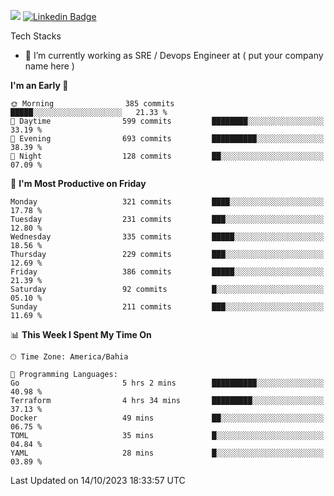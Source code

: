 ![](https://komarev.com/ghpvc/?username=miltlima&color=blue) [![Linkedin Badge](https://img.shields.io/badge/-LinkedIn-blue?style=flat-square&logo=Linkedin&logoColor=white&link=https://www.linkedin.com/in/miltonlimaj/)](https://www.linkedin.com/in/miltonlimaj/) 


Tech Stacks
                 

- 🔭 I’m currently working as SRE / Devops Engineer at ( put your company name here )


<!--START_SECTION:waka-->
**I'm an Early 🐤** 

```text
🌞 Morning                385 commits         █████░░░░░░░░░░░░░░░░░░░░   21.33 % 
🌆 Daytime                599 commits         ████████░░░░░░░░░░░░░░░░░   33.19 % 
🌃 Evening                693 commits         ██████████░░░░░░░░░░░░░░░   38.39 % 
🌙 Night                  128 commits         ██░░░░░░░░░░░░░░░░░░░░░░░   07.09 % 
```
📅 **I'm Most Productive on Friday** 

```text
Monday                   321 commits         ████░░░░░░░░░░░░░░░░░░░░░   17.78 % 
Tuesday                  231 commits         ███░░░░░░░░░░░░░░░░░░░░░░   12.80 % 
Wednesday                335 commits         █████░░░░░░░░░░░░░░░░░░░░   18.56 % 
Thursday                 229 commits         ███░░░░░░░░░░░░░░░░░░░░░░   12.69 % 
Friday                   386 commits         █████░░░░░░░░░░░░░░░░░░░░   21.39 % 
Saturday                 92 commits          █░░░░░░░░░░░░░░░░░░░░░░░░   05.10 % 
Sunday                   211 commits         ███░░░░░░░░░░░░░░░░░░░░░░   11.69 % 
```


📊 **This Week I Spent My Time On** 

```text
🕑︎ Time Zone: America/Bahia

💬 Programming Languages: 
Go                       5 hrs 2 mins        ██████████░░░░░░░░░░░░░░░   40.98 % 
Terraform                4 hrs 34 mins       █████████░░░░░░░░░░░░░░░░   37.13 % 
Docker                   49 mins             ██░░░░░░░░░░░░░░░░░░░░░░░   06.75 % 
TOML                     35 mins             █░░░░░░░░░░░░░░░░░░░░░░░░   04.84 % 
YAML                     28 mins             █░░░░░░░░░░░░░░░░░░░░░░░░   03.89 % 
```


 Last Updated on 14/10/2023 18:33:57 UTC
<!--END_SECTION:waka-->
